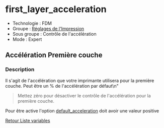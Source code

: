 # first_layer_acceleration

* Technologie : FDM
* Groupe : [Réglages de l'Impression](../print_settings/print_settings.md)
* Sous groupe : Contrôle de l'accélération
* Mode : Expert

## Accélération Première couche

### Description

Il s'agit de l'accélération que votre imprimante utilisera pour la première couche.
Peut être un % de l'accélération par défaut\n"

> Mettez zéro pour désactiver le contrôle de l'accélération pour la première couche.

Pour être active l'option [default_acceleration](default_acceleration.md) doit avoir une valeur positive

[Retour Liste variables](variable_list.md)